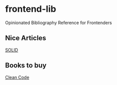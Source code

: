 # frontend-lib
Opinionated Bibliography Reference for Frontenders

## Nice Articles

[SOLID](https://medium.com/swift-programming/objects-are-solid-9ebe5116ba41)

## Books to buy

[Clean Code](https://www.amazon.com.br/Clean-Code-Handbook-Software-Craftsmanship/dp/0132350882/ref=pd_sbs_14_2/140-9999910-6382321?_encoding=UTF8&pd_rd_i=0132350882&pd_rd_r=51f2d9b4-5862-11e9-ba44-5b53f8bf2b96&pd_rd_w=a0GaP&pd_rd_wg=CKwe2&pf_rd_p=80c6065d-57d3-41bf-b15e-ee01dd80424f&pf_rd_r=GWD6VE8P7K3EAAPBS8G8&psc=1&refRID=GWD6VE8P7K3EAAPBS8G8)
